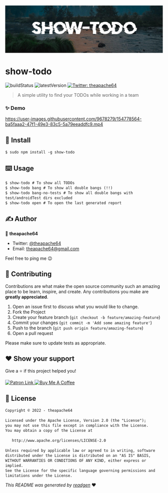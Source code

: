 ![](cover.jpeg)

# show-todo

![buildStatus](https://img.shields.io/github/workflow/status/theapache64/show-todo/Java%20CI%20with%20Gradle?style=plastic)
![latestVersion](https://img.shields.io/github/v/release/theapache64/show-todo)
<a href="https://twitter.com/theapache64" target="_blank">
<img alt="Twitter: theapache64" src="https://img.shields.io/twitter/follow/theapache64.svg?style=social" />
</a>

> A simple utility to find your TODOs while working in a team

### ✨ Demo

https://user-images.githubusercontent.com/9678279/154778564-ba5faaa2-47f1-49e3-83c5-5a79eeaddfc9.mp4


## 🚀 Install 

```shell
$ sudo npm install -g show-todo
```

## ⌨️ Usage
```shell
$ show-todo # To show all TODOs
$ show-todo bang # To show all double bangs (!!)
$ show-todo bang-no-tests # To show all double bangs with test/androidTest dirs excluded
$ show-todo open # To open the last generated report
```

## ✍️ Author

👤 **theapache64**

* Twitter: <a href="https://twitter.com/theapache64" target="_blank">@theapache64</a>
* Email: theapache64@gmail.com

Feel free to ping me 😉

## 🤝 Contributing

Contributions are what make the open source community such an amazing place to be learn, inspire, and create. Any
contributions you make are **greatly appreciated**.

1. Open an issue first to discuss what you would like to change.
1. Fork the Project
1. Create your feature branch (`git checkout -b feature/amazing-feature`)
1. Commit your changes (`git commit -m 'Add some amazing feature'`)
1. Push to the branch (`git push origin feature/amazing-feature`)
1. Open a pull request

Please make sure to update tests as appropriate.

## ❤ Show your support

Give a ⭐️ if this project helped you!

<a href="https://www.patreon.com/theapache64">
  <img alt="Patron Link" src="https://c5.patreon.com/external/logo/become_a_patron_button@2x.png" width="160"/>
</a>

<a href="https://www.buymeacoffee.com/theapache64" target="_blank">
    <img src="https://cdn.buymeacoffee.com/buttons/v2/default-yellow.png" alt="Buy Me A Coffee" width="160">
</a>


## 📝 License

```
Copyright © 2022 - theapache64

Licensed under the Apache License, Version 2.0 (the "License");
you may not use this file except in compliance with the License.
You may obtain a copy of the License at

   http://www.apache.org/licenses/LICENSE-2.0

Unless required by applicable law or agreed to in writing, software
distributed under the License is distributed on an "AS IS" BASIS,
WITHOUT WARRANTIES OR CONDITIONS OF ANY KIND, either express or implied.
See the License for the specific language governing permissions and
limitations under the License.
```

_This README was generated by [readgen](https://github.com/theapache64/readgen)_ ❤
